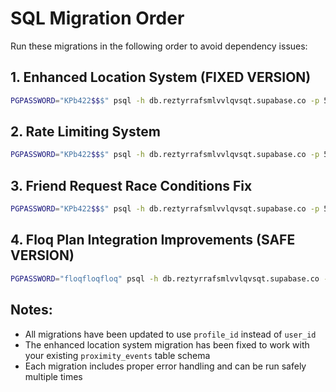 # SQL Migration Order

Run these migrations in the following order to avoid dependency issues:

## 1. Enhanced Location System (FIXED VERSION)
```bash
PGPASSWORD="KPb422$$$" psql -h db.reztyrrafsmlvvlqvsqt.supabase.co -p 5432 -U postgres -d postgres -f sql/01_enhanced_location_system_fixed.sql
```

## 2. Rate Limiting System
```bash
PGPASSWORD="KPb422$$$" psql -h db.reztyrrafsmlvvlqvsqt.supabase.co -p 5432 -U postgres -d postgres -f sql/add_rate_limiting_system.sql
```

## 3. Friend Request Race Conditions Fix
```bash
PGPASSWORD="KPb422$$$" psql -h db.reztyrrafsmlvvlqvsqt.supabase.co -p 5432 -U postgres -d postgres -f sql/fix_friend_request_race_conditions.sql
```

## 4. Floq Plan Integration Improvements (SAFE VERSION)
```bash
PGPASSWORD="floqfloqfloq" psql -h db.reztyrrafsmlvvlqvsqt.supabase.co -p 5432 -U postgres -d postgres -f sql/improve_floq_plan_integration_safe.sql
```

## Notes:
- All migrations have been updated to use `profile_id` instead of `user_id`
- The enhanced location system migration has been fixed to work with your existing `proximity_events` table schema
- Each migration includes proper error handling and can be run safely multiple times